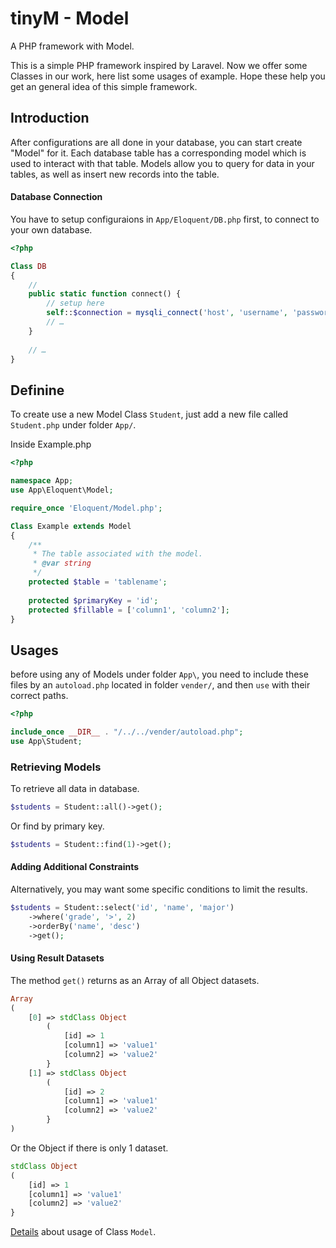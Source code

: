 # tinyM - Model
A PHP framework with Model.

This is a simple PHP framework inspired by Laravel. Now we offer some Classes in our work, here list some usages of example. Hope these help you get an general idea of this simple framework.

## Introduction

After configurations are all done in your database, you can start create "Model" for it. Each database table has a corresponding model which is used to interact with that table. Models allow you to query for data in your tables, as well as insert new records into the table.

#### Database Connection

You have to setup configuraions in `App/Eloquent/DB.php` first, to connect to your own database.

``` php
<?php

Class DB
{
	//
    public static function connect() {
    	// setup here
        self::$connection = mysqli_connect('host', 'username', 'password', 'database');
        // …
    }
    
    // …
}
```

## Definine

To create use a new Model Class `Student`, just add a new file called `Student.php` under folder `App/`.

Inside Example.php

``` php
<?php

namespace App;
use App\Eloquent\Model;

require_once 'Eloquent/Model.php';

Class Example extends Model
{
	/**
     * The table associated with the model.
     * @var string
     */
	protected $table = 'tablename';
    
	protected $primaryKey = 'id';
	protected $fillable = ['column1', 'column2'];
}
```

## Usages

before using any of Models under folder `App\`, you need to include these files by an `autoload.php` located in folder `vender/`, and then `use` with their correct paths.

``` php
<?php

include_once __DIR__ . "/../../vender/autoload.php";
use App\Student;
```

### Retrieving Models

To retrieve all data in database.

``` php
$students = Student::all()->get();
```

Or find by primary key.

``` php
$students = Student::find(1)->get();
```

#### Adding Additional Constraints

Alternatively, you may want some specific conditions to limit the results.

``` php
$students = Student::select('id', 'name', 'major')
	->where('grade', '>', 2)
	->orderBy('name', 'desc')
    ->get();
```

#### Using Result Datasets

The method `get()` returns as an Array of all Object datasets.

``` php
Array
(
    [0] => stdClass Object
        (
            [id] => 1
            [column1] => 'value1'
            [column2] => 'value2'
        }
	[1] => stdClass Object
        (
            [id] => 2
            [column1] => 'value1'
            [column2] => 'value2'
        }
)
```

Or the Object if there is only 1 dataset.

``` php
stdClass Object
(
    [id] => 1
    [column1] => 'value1'
    [column2] => 'value2'
}
```

[Details](/App/Eloquent) about usage of Class `Model`.